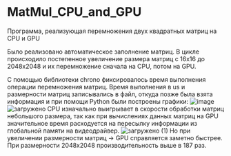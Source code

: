 # MatMul_CPU_and_GPU
Программа, реализующая перемножения двух квадратных матриц на CPU и GPU

Было реализовано автоматическое заполнение матриц. 
В цикле происходило постепенное увеличение размера матриц с 16x16 до 2048x2048 и их перемножение сначала на CPU, потом на GPU. 

С помощью библиотеки chrono фиксировалось время выполнения операции перемножения матриц.
Время выполнения в us и размерности матриц записывались в файл, откуда позже была взята информация и при помощи Python были построены графики:
![image](https://github.com/DekartVan/MatMul_CPU_and_GPU/assets/60447026/1044b72b-9aef-408c-9bbb-998821b4ba81)
![загружено](https://github.com/DekartVan/MatMul_CPU_and_GPU/assets/60447026/a05de92d-9de3-4c65-9d4b-0033cbad3e3f)
CPU изначально выигрывает в скорости обработки матриц небольшого размера, так как при вычислениях данных матриц на GPU значительное время расходуется на пересылку информации из глобальной памяти на видеодрайвер. 
![загружено (1)](https://github.com/DekartVan/MatMul_CPU_and_GPU/assets/60447026/dda09a80-d015-42cd-bb9d-3b7c09a5bfdc)
Но при увеличении размерности матриц -> GPU справляется заметно быстрее. При размерности 2048x2048 производительность выше в 187 раз.
